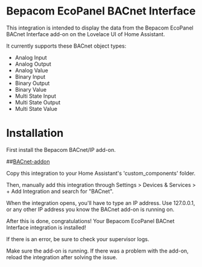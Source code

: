 # Bepacom EcoPanel BACnet Interface

This integration is intended to display the data from the Bepacom EcoPanel BACnet Interface add-on on the Lovelace UI of Home Assistant.

It currently supports these BACnet object types:

- Analog Input
- Analog Output
- Analog Value
- Binary Input
- Binary Output
- Binary Value
- Multi State Input
- Multi State Output
- Multi State Value



# Installation

First install the Bepacom BACnet/IP add-on.

##[BACnet-addon]

Copy this integration to your Home Assistant's 'custom_components' folder.

Then, manually add this integration through Settings > Devices & Services > + Add Integration and search for "BACnet".

When the integration opens, you'll have to type an IP address. Use 127.0.0.1, or any other IP address you know the BACnet add-on is running on.

After this is done, congratulations! Your Bepacom EcoPanel BACnet Interface integration is installed!

If there is an error, be sure to check your supervisor logs.

Make sure the add-on is running. If there was a problem with the add-on, reload the integration after solving the issue.

[BACnet-addon]: https://github.com/Bepacom-Raalte/bepacom-HA-Addons/tree/main/bacnetinterface
